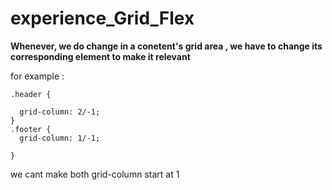 ﻿# experience_Grid_Flex

**Whenever, we do change in a conetent's grid area , we have to change its corresponding element to make it relevant**

for example : 

```
.header {

  grid-column: 2/-1;
}
.footer {
  grid-column: 1/-1;

}

```
we cant make both grid-column start at 1

